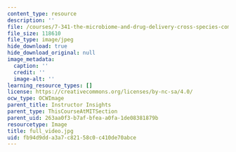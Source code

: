 ```yaml
---
content_type: resource
description: ''
file: /courses/7-341-the-microbiome-and-drug-delivery-cross-species-communication-in-health-and-disease-spring-2018/fb94d9dda3a7c82158c0c410de70abce_full_video.jpg
file_size: 118610
file_type: image/jpeg
hide_download: true
hide_download_original: null
image_metadata:
  caption: ''
  credit: ''
  image-alt: ''
learning_resource_types: []
license: https://creativecommons.org/licenses/by-nc-sa/4.0/
ocw_type: OCWImage
parent_title: Instructor Insights
parent_type: ThisCourseAtMITSection
parent_uid: 263aa0f3-b7af-bfea-a0fa-1de08381879b
resourcetype: Image
title: full_video.jpg
uid: fb94d9dd-a3a7-c821-58c0-c410de70abce
---
```

